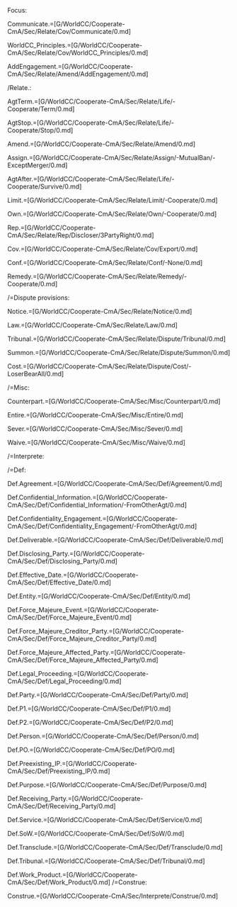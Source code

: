 Focus:

Communicate.=[G/WorldCC/Cooperate-CmA/Sec/Relate/Cov/Communicate/0.md]

WorldCC_Principles.=[G/WorldCC/Cooperate-CmA/Sec/Relate/Cov/WorldCC_Principles/0.md]

AddEngagement.=[G/WorldCC/Cooperate-CmA/Sec/Relate/Amend/AddEngagement/0.md]

/Relate.:

AgtTerm.=[G/WorldCC/Cooperate-CmA/Sec/Relate/Life/-Cooperate/Term/0.md]

AgtStop.=[G/WorldCC/Cooperate-CmA/Sec/Relate/Life/-Cooperate/Stop/0.md]

Amend.=[G/WorldCC/Cooperate-CmA/Sec/Relate/Amend/0.md]

Assign.=[G/WorldCC/Cooperate-CmA/Sec/Relate/Assign/-MutualBan/-ExceptMerger/0.md]

AgtAfter.=[G/WorldCC/Cooperate-CmA/Sec/Relate/Life/-Cooperate/Survive/0.md]

Limit.=[G/WorldCC/Cooperate-CmA/Sec/Relate/Limit/-Cooperate/0.md]

Own.=[G/WorldCC/Cooperate-CmA/Sec/Relate/Own/-Cooperate/0.md]

Rep.=[G/WorldCC/Cooperate-CmA/Sec/Relate/Rep/Discloser/3PartyRight/0.md]

Cov.=[G/WorldCC/Cooperate-CmA/Sec/Relate/Cov/Export/0.md]

Conf.=[G/WorldCC/Cooperate-CmA/Sec/Relate/Conf/-None/0.md]


Remedy.=[G/WorldCC/Cooperate-CmA/Sec/Relate/Remedy/-Cooperate/0.md]

/=Dispute provisions:

Notice.=[G/WorldCC/Cooperate-CmA/Sec/Relate/Notice/0.md]

Law.=[G/WorldCC/Cooperate-CmA/Sec/Relate/Law/0.md]

Tribunal.=[G/WorldCC/Cooperate-CmA/Sec/Relate/Dispute/Tribunal/0.md]

Summon.=[G/WorldCC/Cooperate-CmA/Sec/Relate/Dispute/Summon/0.md]

Cost.=[G/WorldCC/Cooperate-CmA/Sec/Relate/Dispute/Cost/-LoserBearAll/0.md]

/=Misc:

Counterpart.=[G/WorldCC/Cooperate-CmA/Sec/Misc/Counterpart/0.md]

Entire.=[G/WorldCC/Cooperate-CmA/Sec/Misc/Entire/0.md]

Sever.=[G/WorldCC/Cooperate-CmA/Sec/Misc/Sever/0.md]

Waive.=[G/WorldCC/Cooperate-CmA/Sec/Misc/Waive/0.md]


/=Interprete:


/=Def:

Def.Agreement.=[G/WorldCC/Cooperate-CmA/Sec/Def/Agreement/0.md]

Def.Confidential_Information.=[G/WorldCC/Cooperate-CmA/Sec/Def/Confidential_Information/-FromOtherAgt/0.md]

Def.Confidentiality_Engagement.=[G/WorldCC/Cooperate-CmA/Sec/Def/Confidentiality_Engagement/-FromOtherAgt/0.md]

Def.Deliverable.=[G/WorldCC/Cooperate-CmA/Sec/Def/Deliverable/0.md]

Def.Disclosing_Party.=[G/WorldCC/Cooperate-CmA/Sec/Def/Disclosing_Party/0.md]

Def.Effective_Date.=[G/WorldCC/Cooperate-CmA/Sec/Def/Effective_Date/0.md]

Def.Entity.=[G/WorldCC/Cooperate-CmA/Sec/Def/Entity/0.md]

Def.Force_Majeure_Event.=[G/WorldCC/Cooperate-CmA/Sec/Def/Force_Majeure_Event/0.md]

Def.Force_Majeure_Creditor_Party.=[G/WorldCC/Cooperate-CmA/Sec/Def/Force_Majeure_Creditor_Party/0.md]

Def.Force_Majeure_Affected_Party.=[G/WorldCC/Cooperate-CmA/Sec/Def/Force_Majeure_Affected_Party/0.md]

Def.Legal_Proceeding.=[G/WorldCC/Cooperate-CmA/Sec/Def/Legal_Proceeding/0.md]

Def.Party.=[G/WorldCC/Cooperate-CmA/Sec/Def/Party/0.md]

Def.P1.=[G/WorldCC/Cooperate-CmA/Sec/Def/P1/0.md]

Def.P2.=[G/WorldCC/Cooperate-CmA/Sec/Def/P2/0.md]

Def.Person.=[G/WorldCC/Cooperate-CmA/Sec/Def/Person/0.md]

Def.PO.=[G/WorldCC/Cooperate-CmA/Sec/Def/PO/0.md]

Def.Preexisting_IP.=[G/WorldCC/Cooperate-CmA/Sec/Def/Preexisting_IP/0.md]

Def.Purpose.=[G/WorldCC/Cooperate-CmA/Sec/Def/Purpose/0.md]

Def.Receiving_Party.=[G/WorldCC/Cooperate-CmA/Sec/Def/Receiving_Party/0.md]

Def.Service.=[G/WorldCC/Cooperate-CmA/Sec/Def/Service/0.md]

Def.SoW.=[G/WorldCC/Cooperate-CmA/Sec/Def/SoW/0.md]

Def.Transclude.=[G/WorldCC/Cooperate-CmA/Sec/Def/Transclude/0.md]

Def.Tribunal.=[G/WorldCC/Cooperate-CmA/Sec/Def/Tribunal/0.md]

Def.Work_Product.=[G/WorldCC/Cooperate-CmA/Sec/Def/Work_Product/0.md]
/=Construe:

Construe.=[G/WorldCC/Cooperate-CmA/Sec/Interprete/Construe/0.md]